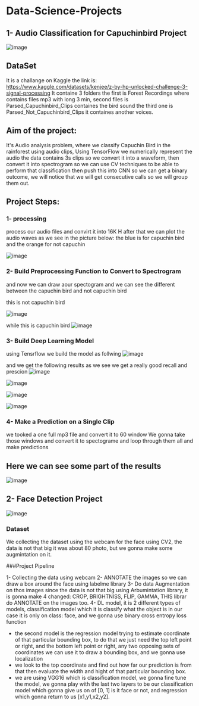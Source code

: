 # Data-Science-Projects

## 1- Audio Classification for Capuchinbird Project
![image](https://user-images.githubusercontent.com/68142873/195213198-3ef21afa-be90-4221-8731-b04ca46e1ec2.png)

## DataSet
It is a challange on Kaggle the link is: https://www.kaggle.com/datasets/kenjee/z-by-hp-unlocked-challenge-3-signal-processing
It containe 3 folders the first is Forest Recordings where contains files mp3 with long 3 min, second files is Parsed_Capuchinbird_Clips containes the bird sound
the third one is Parsed_Not_Capuchinbird_Clips it containes another voices.

## Aim of the project:
It's Audio analysis problem, where we classify Capuchin Bird in the rainforest using audio clips, Using TensorFlow we numerically represent the audio the data contains 3s clips so we convert it into a waveform, then convert it into spectrogram so we can use CV techniques to be able to perform that classification then push this into CNN so we can get a binary outcome, we will notice that we will get consecutive calls so we will group them out.

## Project Steps:
### 1- processing
 process our audio files and convirt it into 16K H after that we can plot the audio waves
 as we see in the picture below: the blue is for capuchin bird and the orange for not capuchin
 
 ![image](https://user-images.githubusercontent.com/68142873/195216266-c8224531-a0e9-4ee5-93e7-904c32d23262.png)
 
 ### 2- Build Preprocessing Function to Convert to Spectrogram
 and now we can draw aour spectogram and we can see the different between the capuchin bird and not capuchin bird
 
 this is not capuchin bird 
 
 ![image](https://user-images.githubusercontent.com/68142873/195214952-1b4ec785-6fcc-42bc-a2a2-1822e95bf937.png)
 
 while this is capuchin bird 
 ![image](https://user-images.githubusercontent.com/68142873/195215110-9e162634-5b25-4425-bc01-1bef5b1fe714.png)
 
 ### 3- Build Deep Learning Model
 using Tensrflow we build the model as follwing 
 ![image](https://user-images.githubusercontent.com/68142873/195215404-ec95e522-2dfa-40f9-9bdf-1e068cae933c.png)
 
 and we get the following results 
 as we see we get a really good recall and prescion
 ![image](https://user-images.githubusercontent.com/68142873/195215345-a8a6ae3a-a1fe-45e2-aaa3-3b4a4a56c08a.png)
 
 
![image](https://user-images.githubusercontent.com/68142873/195215597-c24353f4-6fee-46bb-9921-9e6cfe25e3f9.png)

![image](https://user-images.githubusercontent.com/68142873/195215638-efd0b432-4e9f-4fbc-b9e6-6ad05f199651.png)

![image](https://user-images.githubusercontent.com/68142873/195215658-09e837df-f446-4d2e-9e6b-09ba4aad8cec.png)

 ### 4- Make a Prediction on a Single Clip
 
we tooked a one full mp3 file and convert it to 60 window
We gonna take those windows and convert it to spectograme and loop through them all and make predictions

## Here we can see some part of the results
![image](https://user-images.githubusercontent.com/68142873/195215938-b5f9ffb9-c65a-4755-ac18-fcd6886b48db.png)


## 2- Face Detection Project

![image](https://user-images.githubusercontent.com/68142873/196627746-4e59513d-288f-42ec-b569-cffdd90091e7.png)

### Dataset 
We collecting the dataset using the webcam for the face using CV2, the data is not that big it was about 80 photo, but we gonna make some augmintation on it.

###Project Pipeline

1- Collecting the data using webcam
2- ANNOTATE the images so we can draw a box around the face using labelme library
3- Do data Augmentation on thos images since the data is not that big using Arbumintation  library, it is gonna make 4 changed:    CROP, BRIGHTNISS, FLIP, GAMMA, THIS librar do ANNOTATE on the images too.
4- DL model, it is 2 different types of models, classification model which it is classify what the object is in our case it is      only on class: face, and we gonna use binary cross entropy loss function 
   - the second model is the regression model trying to estimate coordinate of that particular bounding box, to do that we just      need the top left point or right,  and the bottom left point or right, any two opposing sets of coordinates we can use it      to draw a bounding box, and we gonna use localization 
   - we look to the top coordinate and find out how far our prediction is from that
     then evaluate the width and hight of that particular bounding box.
   - we are using VGG16 which is classification model, we gonna fine tune the model, we gonna play with the last two layers to      be our classification model which gonna give us on of [0, 1] is it face or not, and regression which gonna return to us        [x1,y1,x2,y2].
   


